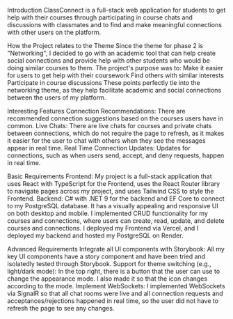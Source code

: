 Introduction
ClassConnect is a full-stack web application for students to get help with their courses through participating in course chats and discussions with classmates and to find and make meaningful connections with other users on the platform.

How the Project relates to the Theme
Since the theme for phase 2 is "Networking", I decided to go with an academic tool that can help create social connections and provide help with other students who would be doing similar courses to them. 
The project's purpose was to:
Make it easier for users to get help with their coursework
Find others with similar interests
Participate in course discussions
These points perfectly tie into the networking theme, as they help facilitate academic and social connections between the users of my platform.

Interesting Features
Connection Recommendations: There are recommended connection suggestions based on the courses users have in common.
Live Chats: There are live chats for courses and private chats between connections, which do not require the page to refresh, as it makes it easier for the user to chat with others when they see the messages appear in real time.
Real Time Connection Updates: Updates for connections, such as when users send, accept, and deny requests, happen in real time.

Basic Requirements
Frontend: My project is a full-stack application that uses React with TypeScript for the Frontend, uses the React Router library to navigate pages across my project, and uses Tailwind CSS to style the Frontend.
Backend:  C# with .NET 9 for the backend and EF Core to connect to my PostgreSQL database. 
It has a visually appealing and responsive UI on both desktop and mobile. 
I implemented CRUD functionality for my courses and connections, where users can create, read, update, and delete courses and connections.
I deployed my Frontend via Vercel, and I deployed my backend and hosted my PostgreSQL on Render.

Advanced Requirements
Integrate all UI components with Storybook: All my key UI components have a story component and have been tried and isolatedly tested through Storybook.
Support for theme switching (e.g., light/dark mode): In the top right, there is a button that the user can use to change the appearance mode. I also made it so that the icon changes according to the mode.
Implement WebSockets: I implemented WebSockets via SignalR so that all chat rooms were live and all connection requests and acceptances/rejections happened in real time, so the user did not have to refresh the page to see any changes.

